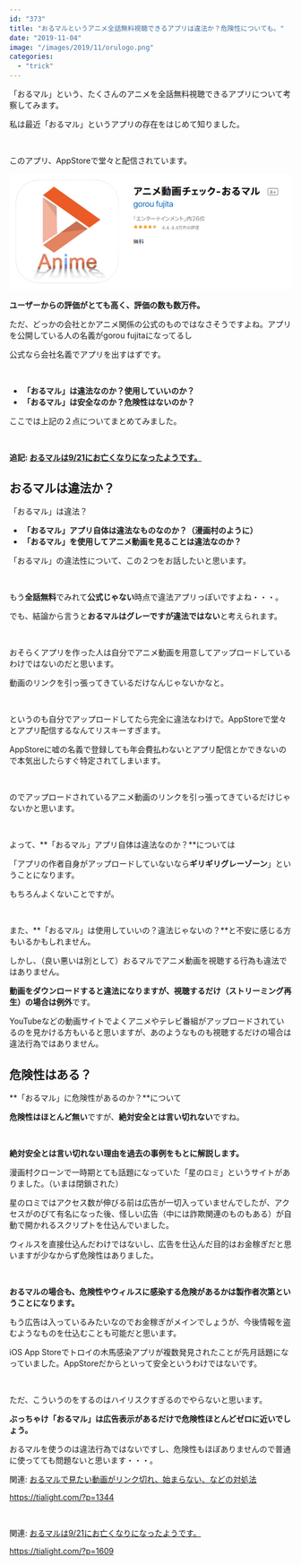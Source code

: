 ```yaml
---
id: "373"
title: "おるマルというアニメ全話無料視聴できるアプリは違法か？危険性についても。"
date: "2019-11-04"
image: "/images/2019/11/orulogo.png"
categories: 
  - "trick"
---
```


「おるマル」という、たくさんのアニメを全話無料視聴できるアプリについて考察してみます。

私は最近「おるマル」というアプリの存在をはじめて知りました。

 

このアプリ、AppStoreで堂々と配信されています。

![おるマル](/images/2019/11/OrumaruApp.png)

**ユーザーからの評価がとても高く、評価の数も数万件。**

ただ、どっかの会社とかアニメ関係の公式のものではなさそうですよね。アプリを公開している人の名義がgorou fujitaになってるし

公式なら会社名義でアプリを出すはずです。

 

- **「おるマル」は違法なのか？使用していいのか？**
- **「おるマル」は安全なのか？危険性はないのか？**

ここでは上記の２点についてまとめてみました。

 

**追記: [おるマルは9/21にお亡くなりになったようです。](https://tialight.com/?p=1609)**

## おるマルは違法か？

「おるマル」は違法？

- **「おるマル」アプリ自体は違法なものなのか？（漫画村のように）**
- **「おるマル」を使用してアニメ動画を見ることは違法なのか？**

「おるマル」の違法性について、この２つをお話したいと思います。

 

もう**全話無料**でみれて**公式じゃない**時点で違法アプリっぽいですよね・・・。

でも、結論から言うと**おるマルはグレーですが違法ではない**と考えられます。

 

おそらくアプリを作った人は自分でアニメ動画を用意してアップロードしているわけではないのだと思います。

動画のリンクを引っ張ってきているだけなんじゃないかなと。

 

というのも自分でアップロードしてたら完全に違法なわけで。AppStoreで堂々とアプリ配信するなんてリスキーすぎます。

AppStoreに嘘の名義で登録しても年会費払わないとアプリ配信とかできないので本気出したらすぐ特定されてしまいます。

 

のでアップロードされているアニメ動画のリンクを引っ張ってきているだけじゃないかと思います。

 

よって、**「おるマル」アプリ自体は違法なのか？**については

「アプリの作者自身がアップロードしていないなら**ギリギリグレーゾーン**」ということになります。

もちろんよくないことですが。

 

また、**「おるマル」は使用していいの？違法じゃないの？**と不安に感じる方もいるかもしれません。

しかし、（良い悪いは別として）おるマルでアニメ動画を視聴する行為も違法ではありません。

**動画をダウンロードすると違法になりますが、視聴するだけ（ストリーミング再生）の場合は例外**です。

YouTubeなどの動画サイトでよくアニメやテレビ番組がアップロードされているのを見かける方もいると思いますが、あのようなものも視聴するだけの場合は違法行為ではありません。

## 危険性はある？

**「おるマル」に危険性があるのか？**について

**危険性はほとんど無い**ですが、**絶対安全とは言い切れない**ですね。

 

**絶対安全とは言い切れない理由を過去の事例をもとに解説します。**

漫画村クローンで一時期とても話題になっていた「星のロミ」というサイトがありました。（いまは閉鎖された）

星のロミではアクセス数が伸びる前は広告が一切入っていませんでしたが、アクセスがのびて有名になった後、怪しい広告（中には詐欺関連のものもある）が自動で開かれるスクリプトを仕込んでいました。

ウィルスを直接仕込んだわけではないし、広告を仕込んだ目的はお金稼ぎだと思いますが少なからず危険性はありました。

 

**おるマルの場合も、危険性やウィルスに感染する危険があるかは製作者次第ということになります。**

もう広告は入っているみたいなのでお金稼ぎがメインでしょうが、今後情報を盗むようなものを仕込むことも可能だと思います。

iOS App Storeでトロイの木馬感染アプリが複数発見されたことが先月話題になっていました。AppStoreだからといって安全というわけではないです。

 

ただ、こういうのをするのはハイリスクすぎるのでやらないと思います。

**ぶっちゃけ「おるマル」は広告表示があるだけで危険性ほとんどゼロに近いでしょう。**

おるマルを使うのは違法行為ではないですし、危険性もほぼありませんので普通に使ってても問題ないと思います・・・。

関連: [おるマルで見たい動画がリンク切れ、始まらない、などの対処法](https://tialight.com/?p=1344)

https://tialight.com/?p=1344

 

関連: [おるマルは9/21にお亡くなりになったようです。](https://tialight.com/?p=1609)

https://tialight.com/?p=1609
